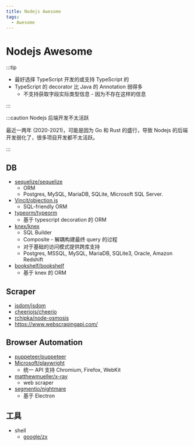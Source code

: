 ```yaml
---
title: Nodejs Awesome
tags:
  - Awesome
---
```


# Nodejs Awesome

:::tip

- 最好选择 TypeScript 开发的或支持 TypeScript 的
- TypeScript 的 decorator 比 Java 的 Annotation 弱得多
  - 不支持获取字段实际类型信息 - 因为不存在这样的信息

:::

:::caution Nodejs 后端开发不太活跃

最近一两年 (2020-2021)，可能是因为 Go 和 Rust 的盛行，导致 Nodejs 的后端开发弱化了，很多项目开发都不太活跃。

:::

## DB

- [sequelize/sequelize](https://github.com/sequelize/sequelize)
  - ORM
  - Postgres, MySQL, MariaDB, SQLite, Microsoft SQL Server.
- [Vincit/objection.js](https://github.com/Vincit/objection.js)
  - SQL-friendly ORM
- [typeorm/typeorm](https://github.com/typeorm/typeorm)
  - 基于 typescript decoration 的 ORM
- [knex/knex](https://github.com/knex/knex)
  - SQL Builder
  - Composite - 解耦构建最终 query 的过程
  - 对于基础的访问模式提供跨库支持
  - Postgres, MSSQL, MySQL, MariaDB, SQLite3, Oracle, Amazon Redshift
- [bookshelf/bookshelf](https://github.com/bookshelf/bookshelf)
  - 基于 knex 的 ORM

## Scraper

- [jsdom/jsdom](https://github.com/jsdom/jsdom)
- [cheeriojs/cheerio](https://github.com/cheeriojs/cheerio)
- [rchipka/node-osmosis](https://github.com/rchipka/node-osmosis)
- https://www.webscrapingapi.com/

## Browser Automation

- [puppeteer/puppeteer](https://github.com/puppeteer/puppeteer)
- [Microsoft/playwright](https://github.com/Microsoft/playwright)
  - 统一 API 支持 Chromium, Firefox, WebKit
- [matthewmueller/x-ray](https://github.com/matthewmueller/x-ray)
  - web scraper
- [segmentio/nightmare](https://github.com/segmentio/nightmare)
  - 基于 Electron

## 工具

- shell
  - [google/zx](https://github.com/google/zx)
